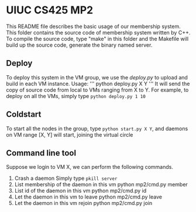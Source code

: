 # UIUC CS425 MP2
This README file describes the basic usage of our membership system.
This folder contains the source code of membership system written by C++. To compile the source code, type "make" in this folder and the Makefile will build up the source code, generate the binary named server.
## Deploy
To deploy this system in the VM group, we use the _deploy.py_ to upload and build in each VM instance.
Usage:
'''
python deploy.py X Y
'''
It will send the copy of source code from local to VMs ranging from X to Y. For example, to deploy on all the VMs, simply type `python deploy.py 1 10`

## Coldstart
To start all the nodes in the group, type `python start.py X Y`, and daemons on VM range [X, Y] will start, joining the virtual circle

## Command line tool
Suppose we login to VM X, we can perform the following commands.
1. Crash a daemon
    Simply type `pkill server`
2. List membership of the daemon in this vm
    python mp2/cmd.py member
3. List id of the daemon in this vm
    python mp2/cmd.py id
4. Let the daemon in this vm to leave
    python mp2/cmd.py leave
5. Let the daemon in this vm rejoin
    python mp2/cmd.py join

